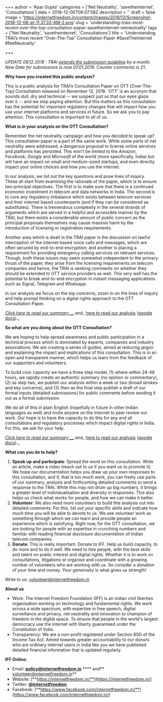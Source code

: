 +++
author = 'Apar Gupta'
categories = ['Net Neutrality', 'savetheinternet', 'Consultations']
date = 2018-12-06T06:07:58Z
description = ''
draft = false
image = 'https://internetfreedom.in/content/images/2018/12/Screenshot-2018-12-06-at-11.37.33-AM-2.png'
slug = 'understanding-trais-most-recent-over-the-top-consultation-paper-savetheinternet-netneutrality'
tags = ['Net Neutrality', 'savetheinternet', 'Consultations']
title = 'Understanding TRAI’s most recent “Over-The-Top” Consultation Paper #SaveTheInternet #NetNeutrality'

+++


_UPDATE 08.12.2018 :   TRAI [extends the submission guideline](https://www.trai.gov.in/sites/default/files/PRNo11807122018_0.pdf) by a month. New Date for submissions is now 07.01.2019. Counter comments is 21._

**Why have you created this public analysis?**

This is a public analysis for TRAI’s Consultation Paper on OTT [Over-The-Top] Consultation released on November 12, 2018. ‘OTT’ is an acronym that sounds dull, dry and technical -- we suspect just so that our eyes glaze over it -- and we stop paying attention. But this matters as this consultation has the potential for important regulatory changes that will impact how you use your internet platforms and services in future. So we ask you to pay attention. This consultation is important to all of us.

**What is in your analysis on the OTT Consultation?**

Remember the net neutrality campaign and how you decided to speak up? This consultation paper is a part of the same work. While some parts of net neutrality were addressed, a dangerous proposal to license online services and platforms has persisted. This won’t be limited to the _Amazon_, _Facebook_, _Google_ and _Microsoft_ of the world (more specifically, India) but will have an impact on small and medium-sized startups, and even directly impact your online choices and how you use the internet.

In our analysis, we list out the key questions and pose lines of inquiry. These all start from examining the rationale of the paper, which is to ensure two principal objectives. The first is to make sure that there is a continued economic investment in telecom and data networks in India. The second is to cure any regulatory imbalance which exists between telecom services and their internet based counterparts (and if they can be considered as substitutes). There is tremendous complexity in the several strands of arguments which are served in a helpful and accessible manner by the TRAI, but there exists a considerable amount of public concern as the principal proposals themselves may cause massive harm by the introduction of licensing or registration requirements.

Another area which is dealt in the TRAI paper is the discussion on lawful interception of the internet based voice calls and messages, which are often secured by end-to-end encryption; and another is placing a requirement for providing emergency calling services on relevant services. Though, both these issues may seem somewhat independent to the primary thrust of the paper, they arise from the licensing requirements on telecom companies and hence, the TRAI is seeking comments on whether they should be extended to OTT service providers as well. This very well has the potential to break end-to-end encryption in instant messaging  applications such as Signal, Telegram and Whatsapp.

In our analysis we focus on the top concerns, zoom in on the lines of inquiry and help prompt thinking on a digital rights approach to the OTT Consultation Paper.

[_Click here to read our summary_ __](https://internetfreedom.in/our-summary-of-the-ott-consultation-paper-savingtheinternet/) _and__ [here to read our analysis](https://drive.google.com/open?id=12eq3Rud1AhxygD2Z7lijhHi2AZ0Nnu2w) ([google docs](https://goo.gl/tecKYZ))._

**So what are you doing about the OTT Consultation?**

We are hoping to help spread awareness and public participation in a technical process which is dominated by experts, companies and industry associations. We are creating a series of guides, aimed at reducing jargon and explaining the impact and implications of this consultation. This is in an open and transparent manner, which helps us learn from the feedback of our supporters and volunteers.

To build civic capacity we have a three step model, (1) where within 24-48 hours, we rapidly create an authentic summary (no opinion or commentary), (2) as step two, we publish our analysis within a week or two (broad strokes and key concerns), and (3) then as the final step publish a draft of our formal inputs (detailed submissions) for public comments before sending it out as a formal submission.

We do all of this in plain English (hopefully in future in other Indian languages as well) and invite anyone on the internet to peer review our work. Our hope is to have the capacity to do this for any and all consultations and regulatory processes which impact digital rights in India. For this, we ask for your help.

[_Click here to read our summary_ __](https://internetfreedom.in/our-summary-of-the-ott-consultation-paper-savingtheinternet/) _and__ [here to read our analysis](https://drive.google.com/open?id=12eq3Rud1AhxygD2Z7lijhHi2AZ0Nnu2w) ([google docs](https://goo.gl/tecKYZ))._

**What can you do to help?**

1. **Speak up and participate**: Spread the word on this consultation. Write an article, make a video (reach out to us if you want us to promote it). We hope our documentation helps you draw up your own responses to this consultation, and if, that is too much work, you can freely use parts of our summary, analysis and forthcoming detailed comments to send a response to the TRAI. While this may not drum up big numbers, it brings a greater level of individualisation and diversity in responses. This also helps us check what works for people, and how we can make it better.
2. **Volunteer**: We also need more volunteers to build this analysis out into detailed comments. For this, list out your specific skills and indicate how much time you will be able to devote to us. We see volunteer work as something through which we can learn and provide people an experience which is satisfying. Right now, for the OTT consultation, we are looking for people with an expertise in crunching numbers and familiar with reading financial disclosure documentation of Indian telecom companies.
3. **Donate**: This is really important. Donate to IFF. Help us build capacity, to do more and to do it well. We need to hire people, with the best skills and talent on public interest and digital rights. Whether it is to work on consultations, litigations or organise and coordinate with a growing number of volunteers who are working with us. So consider a donation of your time and money. Your generosity is what gives us strength!

Write to us: [volunteer@internetfreedom.in](mailto:volunteer@internetfreedom.in)

****About us****

* Work: The Internet Freedom Foundation (IFF) is an indian civil liberties organisation working on technology and fundamental rights. We work across a wide spectrum, with expertise in free speech, digital surveillance and privacy, net neutrality and innovation to champion of freedom in the digital space. To ensure that people in the world's largest democracy use the internet with liberty guaranteed under the Constitution of India.
* Transparency: We are a non-profit registered under Section 80G of the Income Tax Act. Aimed towards greater accountability to our donors who are ordinary internet users in India like you we have published detailed financial information that is updated regularly.

****IFF Online:****

* Email: [**policy@internetfreedom.in**](mailto:policy@internetfreedom.in) **** and** [volunteer@internetfreedom.in](mailto:volunteer@internetfreedom.in)**
* Website: [**https://internetfreedom.in/**](https://internetfreedom.in/)
* Twitter: [**@internetfreedom**](http://www.twitter.com/internetfreedom)
* Facebook: [**https://www.facebook.com/internetfreedom.in/**](https://www.facebook.com/internetfreedom.in/)

